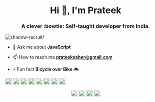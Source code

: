 <!--
**shadow-recruit/shadow-recruit** is a ✨ _special_ ✨ repository because its `README.md` (this file) appears on your GitHub profile.

Here are some ideas to get you started:

- 🔭 I’m currently working on ...
- 🌱 I’m currently learning ...
- 👯 I’m looking to collaborate on ...
- 🤔 I’m looking for help with ...
- 💬 Ask me about ...
- 📫 How to reach me: ...
- 😄 Pronouns: ...
- ⚡ Fun fact: ...
-->

<h1 align="center">Hi 👋, I'm Prateek</h1>
<h3 align="center">A clever :bowtie: Self-taught developer from India.</h3>
<p align="left"> <img src=https://komarev.com/ghpvc/?username=shadow-recruit alt=shadow-recruit/> </p>

- 💬 Ask me about **JavaScript**

- 📫 How to reach me **prateeksaher@gmail.com**

- ⚡ Fun fact **Bicycle over Bike :bike:**

<p align="left"><img src=https://konpa.github.io/devicon/devicon.git/icons/c/c-original.svg alt=c width="20" height="20"/> <img src=https://konpa.github.io/devicon/devicon.git/icons/cplusplus/cplusplus-original.svg alt=cplusplus width="20" height="20"/> <img src=https://konpa.github.io/devicon/devicon.git/icons/css3/css3-original-wordmark.svg alt=css3 width="20" height="20"/> <img src=https://konpa.github.io/devicon/devicon.git/icons/html5/html5-original-wordmark.svg alt=html5 width="20" height="20"/> <img src=https://konpa.github.io/devicon/devicon.git/icons/java/java-original-wordmark.svg alt=java width="20" height="20"/> <img src=https://konpa.github.io/devicon/devicon.git/icons/javascript/javascript-original.svg alt=javascript width="20" height="20"/> <img src=https://konpa.github.io/devicon/devicon.git/icons/mysql/mysql-original-wordmark.svg alt=mysql width="20" height="20"/> <img src=https://konpa.github.io/devicon/devicon.git/icons/python/python-original-wordmark.svg alt=python width="20" height="20"/></p><p align="center">
<a href=https://dev.to/shadow_recruit target="blank"><img align="center" src=https://cdn.jsdelivr.net/npm/simple-icons@3.0.1/icons/dev-dot-to.svg alt="shadow_recruit" height="20" width="20" /></a>
<a href=https://twitter.com/shadow_recruit target="blank"><img align="center" src=https://cdn.jsdelivr.net/npm/simple-icons@3.0.1/icons/twitter.svg alt="shadow_recruit" height="20" width="20" /></a>
<a href=https://linkedin.com/in/prateek-aher target="blank"><img align="center" src=https://cdn.jsdelivr.net/npm/simple-icons@3.0.1/icons/linkedin.svg alt="prateek-aher" height="20" width="20" /></a>
<a href=https://instagram.com/prateek_aher target="blank"><img align="center" src=https://cdn.jsdelivr.net/npm/simple-icons@3.0.1/icons/instagram.svg alt="prateek_aher" height="20" width="20" /></a>
</p>
